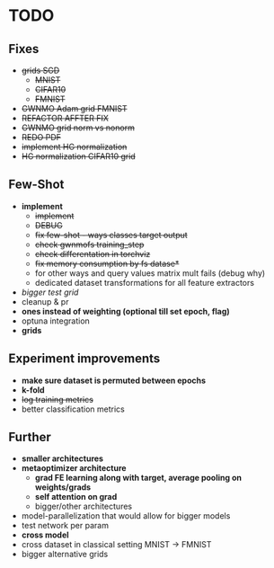 # TODO

## Fixes
- ~~grids SGD~~
    - ~~MNIST~~
    - ~~CIFAR10~~
    - ~~FMNIST~~
- ~~GWNMO Adam grid FMNIST~~
- ~~REFACTOR AFFTER FIX~~
- ~~GWNMO grid norm vs nonorm~~
- ~~REDO PDF~~
- ~~implement HG normalization~~
- ~~HG normalization CIFAR10 grid~~

## Few-Shot
- **implement**
    - ~~implement~~
    - ~~DEBUG~~
    - ~~fix few-shot - ways classes target output~~
    - ~~check gwnmofs training_step~~
    - ~~check differentation in torchviz~~
    - ~~fix memory consumption by fs datase*~~
    - for other ways and query values matrix mult fails (debug why)
    - dedicated dataset transformations for all feature extractors
- *bigger test grid*
- cleanup & pr
- **ones instead of weighting (optional till set epoch, flag)**
- optuna integration
- **grids**

## Experiment improvements
- **make sure dataset is permuted between epochs**
- **k-fold**
- ~~log training metrics~~
- better classification metrics

## Further
- **smaller architectures**
- **metaoptimizer architecture**
    - **grad FE learning along with target, average pooling on weights/grads**
    - **self attention on grad**
    - bigger/other architectures
- model-parallelization that would allow for bigger models  
- test network per param
- **cross model**
- cross dataset in classical setting MNIST -> FMNIST
- bigger alternative grids